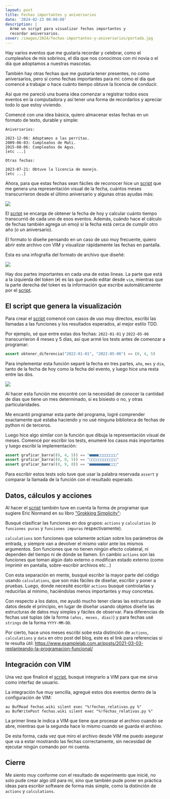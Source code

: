 ```yaml
---
layout: post
title: Fechas importantes y aniversarios
date: '2024-02-23 00:00:00'
description: |
  Armé un script para visualizar fechas importantes y
  recordar aniversarios.
cover: /images/2024/fechas-importantes-y-aniversarios/portada.jpg
---
```


Hay varios eventos que me gustaría recordar y celebrar, como
el cumpleaños de mis sobrinos, el día que nos conocimos con
mi novia o el día que adoptamos a nuestras mascotas.

También hay otras fechas que me gustaría tener presentes, no
como aniversarios, pero sí como fechas importantes para mí:
cómo el día que comencé a trabajar o hace cuánto tiempo
obtuve la licencia de conducir.

Así que me pareció una buena idea comenzar a registrar todos
esos eventos en la computadora y así tener una forma de
recordarlos y apreciar todo lo que estoy viviendo.

Comencé con una idea básica, quiero almacenar estas fechas
en un formato de texto, durable y simple:

```
Aniversarios:

2023-12-06: Adoptamos a las perritas.
2009-06-03: Cumpleaños de Mati.
2015-08-06: Cumpleaños de Agus.
[etc ...]

Otras fechas:

2023-07-21: Obtuve la licencia de manejo.
[etc ...]
```

Ahora, para que estas fechas sean fáciles de reconocer hice
un [script](https://github.com/hugoruscitti/dotfiles/blob/master/bin/fechas_relativas.py) que me genera una representación visual de la
fecha, cuántos meses transcurrieron desde el último
aniversario y algunas otras ayudas más:

![](/images/2024/fechas-importantes-y-aniversarios/captura-2024-02-23-jcyvt.png)

El
[script](https://github.com/hugoruscitti/dotfiles/blob/master/bin/fechas_relativas.py) se encarga de obtener la fecha de hoy y calcular
cuánto tiempo transcurrió de cada uno de esos eventos.
Además, cuándo hace el cálculo de fechas también agrega un
emoji si la fecha está cerca de cumplir otro año (o un
aniversario).

El formato lo diseñe pensando en un caso de uso muy
frecuente, quiero abrir este archivo con VIM y visualizar
rápidamente las fechas en pantalla.

Esta es una infografía del formato de archivo que diseñé:

![](/images/2024/fechas-importantes-y-aniversarios/captura-2024-02-23-l4l26.png)

Hay dos partes importantes en cada una de estas lineas. La
parte que está a la izquierda del token (`#`) es las que
puedo editar desde `vim`, mientras que la parte derecha del
token es la información que escribe automáticamente por el
[script](https://github.com/hugoruscitti/dotfiles/blob/master/bin/fechas_relativas.py).

## El script que genera la visualización

Para crear el
[script](https://github.com/hugoruscitti/dotfiles/blob/master/bin/fechas_relativas.py) comencé con casos de uso muy directos,
escribí las llamadas a las funciones y los resultados
esperados, al mejor estilo TDD.

Por ejemplo, sé que entre estas dos fechas: `2022-01-01` y
`2022-05-06` transcurrieron 4 meses y 5 días, así que armé
los tests antes de comenzar a programar:

```python
assert obtener_diferencia("2022-01-01", "2022-05-06") == (0, 4, 5)
```

Para implementar esta función separé la fecha en tres
partes, `año`, `mes` y `dia`, tanto de la fecha de hoy como
la fecha del evento, y luego hice una resta entre las dos.

![](/images/2024/fechas-importantes-y-aniversarios/image20240221104031.png)

Al hacer esta función me encontré con la necesidad de
conocer la cantidad de días que tiene un mes determinado, si
es bisiesto o no, y otras particularidades.

Me encantó programar esta parte del programa, logré
comprender exactamente qué estaba haciendo y no usé ninguna
biblioteca de fechas de python ni de terceros.

Luego hice algo similar con la función que dibuja la
representación visual de meses. Comencé por escribir los
tests, enumeré los casos más importantes y luego escribí la
implementación:

```python
assert graficar_barra((0, 4, 5)) == "■■■■□□□□□□□□"
assert graficar_barra((0, 0, 5)) == "□□□□□□□□□□□□"
assert graficar_barra((0, 9, 0)) == "■■■■■■■■■□□□"
```

Para escribir estos tests solo tuve que usar la palabra
reservada `assert` y comparar la llamada de la función con
el resultado esperado.

## Datos, cálculos y acciones

Al hacer el
[script](https://github.com/hugoruscitti/dotfiles/blob/master/bin/fechas_relativas.py) también tuve en cuenta la forma de
programar que sugiere Eric Normand en su libro ["Grokking
Simplicity"](https://www.manning.com/books/grokking-simplicity):

Busqué clasificar las funciones en dos grupos: `actions` y
`calculatios` (o `funciones puras`  y `funciones impuras`
respectivamente).

`calculations` son funciones que solamente actúan sobre los
parámetros de entrada, y siempre van a devolver el mismo
valor ante los mismos argumentos. Son funciones que no
tienen ningún efecto colateral, ni dependen del tiempo ni de
dónde se llamen. En cambio `actions` son las funciones que
toman algún dato externo o modifican estado externo (como
imprimir en pantalla, sobre-escribir archivos etc...)

Con esta separación en mente, busqué escribir la mayor parte
del código usando `calculations`, que son más fáciles de
diseñar, escribir y poner a pruebas. Luego, donde necesité
escribir `actions` busqué controlarlas y reducirlas al
mínimo, haciéndolas menos importantes y muy concretas.

Con respecto a los datos, me ayudó mucho tener claras las
estructuras de datos desde el principio, en lugar de diseñar
usando objetos diseñe las estructuras de datos muy simples y
fáciles de observar. Para diferencias de fechas usé tuplas
(de la forma `(años, meses, días)`) y para fechas usé
`strings` de la forma `YYYY-MM-DD`.

Por cierto, hace unos meses escribí sobe esta distinción de
`actions`, `calculations` y `data` en otro post del blog,
este es el link para referencias si te resulta útil:
https://www.examplelab.com.ar/posts/2021-03-03-replanteando-la-programacion-funcional/

## Integración con VIM

Una vez que finalicé el
[script](https://github.com/hugoruscitti/dotfiles/blob/master/bin/fechas_relativas.py), busqué integrarlo a VIM para
que me sirva como interfaz de usuario.

La integración fue muy sencilla, agregué estos dos eventos
dentro de la configuración de VIM:

```vim
au BufRead fechas.wiki silent exec "%!fechas_relativas.py %"
au BufWritePost fechas.wiki silent exec "%!fechas_relativas.py %"
```

La primer linea le indica a VIM que tiene que procesar el
archivo cuando se abre, mientras que la segunda hace lo
mismo cuando se guarda el archivo.

De esta forma, cada vez que miro el archivo desde VIM me
puedo asegurar que va a estar mostrando las fechas
correctamente, sin necesidad de ejecutar ningún comando por
mi cuenta.

## Cierre

Me siento muy conforme con el resultado de experimento que
inicié, no solo pude crear algo útil para mí, sino que
también pude poner en práctica ideas para escribir software
de forma más simple, como la distinción de `actions` y
`calculations`.

